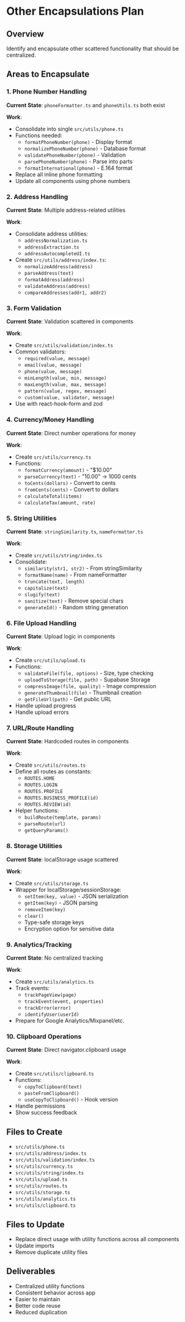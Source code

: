 # Other Encapsulations Plan

## Overview
Identify and encapsulate other scattered functionality that should be centralized.

## Areas to Encapsulate

### 1. Phone Number Handling
**Current State**: `phoneFormatter.ts` and `phoneUtils.ts` both exist

**Work**:
- Consolidate into single `src/utils/phone.ts`
- Functions needed:
  - `formatPhoneNumber(phone)` - Display format
  - `normalizePhoneNumber(phone)` - Database format
  - `validatePhoneNumber(phone)` - Validation
  - `parsePhoneNumber(phone)` - Parse into parts
  - `formatInternational(phone)` - E.164 format
- Replace all inline phone formatting
- Update all components using phone numbers

### 2. Address Handling
**Current State**: Multiple address-related utilities

**Work**:
- Consolidate address utilities:
  - `addressNormalization.ts`
  - `addressExtraction.ts`
  - `addressAutocompleteUI.ts`
- Create `src/utils/address/index.ts`:
  - `normalizeAddress(address)`
  - `parseAddress(text)`
  - `formatAddress(address)`
  - `validateAddress(address)`
  - `compareAddresses(addr1, addr2)`

### 3. Form Validation
**Current State**: Validation scattered in components

**Work**:
- Create `src/utils/validation/index.ts`
- Common validators:
  - `required(value, message)`
  - `email(value, message)`
  - `phone(value, message)`
  - `minLength(value, min, message)`
  - `maxLength(value, max, message)`
  - `pattern(value, regex, message)`
  - `custom(value, validator, message)`
- Use with react-hook-form and zod

### 4. Currency/Money Handling
**Current State**: Direct number operations for money

**Work**:
- Create `src/utils/currency.ts`
- Functions:
  - `formatCurrency(amount)` - "$10.00"
  - `parseCurrency(text)` - "10.00" → 1000 cents
  - `toCents(dollars)` - Convert to cents
  - `fromCents(cents)` - Convert to dollars
  - `calculateTotal(items)`
  - `calculateTax(amount, rate)`

### 5. String Utilities
**Current State**: `stringSimilarity.ts`, `nameFormatter.ts`

**Work**:
- Create `src/utils/string/index.ts`
- Consolidate:
  - `similarity(str1, str2)` - From stringSimilarity
  - `formatName(name)` - From nameFormatter
  - `truncate(text, length)`
  - `capitalize(text)`
  - `slugify(text)`
  - `sanitize(text)` - Remove special chars
  - `generateId()` - Random string generation

### 6. File Upload Handling
**Current State**: Upload logic in components

**Work**:
- Create `src/utils/upload.ts`
- Functions:
  - `validateFile(file, options)` - Size, type checking
  - `uploadToStorage(file, path)` - Supabase Storage
  - `compressImage(file, quality)` - Image compression
  - `generateThumbnail(file)` - Thumbnail creation
  - `getFileUrl(path)` - Get public URL
- Handle upload progress
- Handle upload errors

### 7. URL/Route Handling
**Current State**: Hardcoded routes in components

**Work**:
- Create `src/utils/routes.ts`
- Define all routes as constants:
  - `ROUTES.HOME`
  - `ROUTES.LOGIN`
  - `ROUTES.PROFILE`
  - `ROUTES.BUSINESS_PROFILE(id)`
  - `ROUTES.REVIEW(id)`
- Helper functions:
  - `buildRoute(template, params)`
  - `parseRoute(url)`
  - `getQueryParams()`

### 8. Storage Utilities
**Current State**: localStorage usage scattered

**Work**:
- Create `src/utils/storage.ts`
- Wrapper for localStorage/sessionStorage:
  - `setItem(key, value)` - JSON serialization
  - `getItem(key)` - JSON parsing
  - `removeItem(key)`
  - `clear()`
  - Type-safe storage keys
  - Encryption option for sensitive data

### 9. Analytics/Tracking
**Current State**: No centralized tracking

**Work**:
- Create `src/utils/analytics.ts`
- Track events:
  - `trackPageView(page)`
  - `trackEvent(event, properties)`
  - `trackError(error)`
  - `identifyUser(userId)`
- Prepare for Google Analytics/Mixpanel/etc.

### 10. Clipboard Operations
**Current State**: Direct navigator.clipboard usage

**Work**:
- Create `src/utils/clipboard.ts`
- Functions:
  - `copyToClipboard(text)`
  - `pasteFromClipboard()`
  - `useCopyToClipboard()` - Hook version
- Handle permissions
- Show success feedback

## Files to Create
- `src/utils/phone.ts`
- `src/utils/address/index.ts`
- `src/utils/validation/index.ts`
- `src/utils/currency.ts`
- `src/utils/string/index.ts`
- `src/utils/upload.ts`
- `src/utils/routes.ts`
- `src/utils/storage.ts`
- `src/utils/analytics.ts`
- `src/utils/clipboard.ts`

## Files to Update
- Replace direct usage with utility functions across all components
- Update imports
- Remove duplicate utility files

## Deliverables
- Centralized utility functions
- Consistent behavior across app
- Easier to maintain
- Better code reuse
- Reduced duplication
